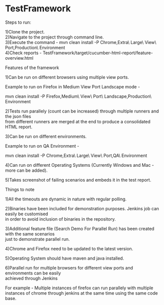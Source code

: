 # TestFramework

Steps to run:

1)Clone the project. </br>
2)Navigate to the project through command line. </br>
3)Execute the command - mvn clean install -P Chrome,Extra\ Large\ View\ Port,Production\ Environment </br>
4)Check reports - TestFramework/target/cucumber-html-report/feature-overview.html </br>


Features of the framework </br>

1)Can be run on different browsers using multiple view ports. </br>
 
 Example to run on Firefox in Medium View Port Landscape mode - </br>
 
 mvn clean install -P Firefox,Medium\ View\ Port\ Landscape,Production\ Environment </br>
 
2)Tests run parallely (count can be increased) through multiple runners and the json files </br> 
from different runners are merged at the end to produce a consolidated HTML report. </br>

3)Can be run on different environments. </br>

  Example to run on QA Environment - </br>
  
  mvn clean install -P Chrome,Extra\ Large\ View\ Port,QA\ Environment </br>
  
4)Can run on different Operating Systems (Currently Windows and Mac - more can be added). </br>

5)Takes screenshot of failing scenarios and embeds it in the test report. </br>



Things to note </br>

1)All the timeouts are dynamic in nature with regular polling. </br>

2)Binaries have been included for demonstration purposes. Jenkins job can easily be customised </br> 
in order to avoid inclusion of binaries in the repository. </br>

3)Additional feature file (Search Demo For Parallel Run) has been created with the same scenarios </br>
just to demonstrate parallel run. </br>

4)Chrome and Firefox need to be updated to the latest version. </br>

5)Operating System should have maven and java installed. </br>

6)Parallel run for multiple browsers for different view ports and environments can be easily  
achieved through Jenkins

For example - Multiple instances of firefox can run parallely with multiple instances of chrome
through jenkins at the same time using the same code base.